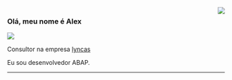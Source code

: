 <img align='right' src="https://github-readme-stats.vercel.app/api?username=alexsacht&show_icons=true&title_color=783c00&text_color=af552e&icon_color=783c00&bg_color=f8efd4&cache_seconds=2300">

### Olá, meu nome é Alex

<div>
  <a href="https://www.instagram.com/alexsacht/">
  <img src="https://img.shields.io/static/v1?label=Overview&message=AlexSacht&color=f8efd4&style=for-the-badge&logo=GitHub">
  </a>
</div>
<p>

  Consultor na empresa 
  <a href="https://lyncas.net/">lyncas</a> <br/>

Eu sou desenvolvedor ABAP.


</p>
<hr>

<!--
**alexsacht/alexsacht** is a ✨ _special_ ✨ repository because its `README.md` (this file) appears on your GitHub profile.

Here are some ideas to get you started:

- 🔭 I’m currently working on ...
- 🌱 I’m currently learning ...
- 👯 I’m looking to collaborate on ...
- 🤔 I’m looking for help with ...
- 💬 Ask me about ...
- 📫 How to reach me: ...
- 😄 Pronouns: ...
- ⚡ Fun fact: ...
-->
